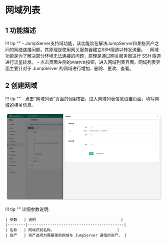 # 网域列表
## 1 功能描述
!!! tip ""
    - JumpServer支持域功能，该功能旨在解决JumpServer和某些资产之间的网络连接问题。其原理是使用网关服务器建立SSH隧道以转发流量。
    - 网域功能是为了解决部分环境无法连接的问题，原理是通过网关服务器进行 SSH 隧道进行流量转发。
    - 点击页面左侧的`网域列表`按钮，进入网域列表界面。网域列表界面主要针对于 JumpServer 的网域进行增加、删除、更改、查看。

## 2 创建网域
!!! tip ""
    - 点击“网域列表”页面的`创建`按钮，进入网域列表信息设置页面，填写网域的相关信息。

![V4_net_creat_1.png](../../../../img/V4_net_creat_1.png)

!!! tip ""
    详细参数说明:

    | 参数   | 说明                                      |
    |--------|-------------------------------------------|
    | 名称   | 网域识别名称。                            |
    | 资产   | 资产选项为需要使用网域与 JumpServer 通信的资产。 |

